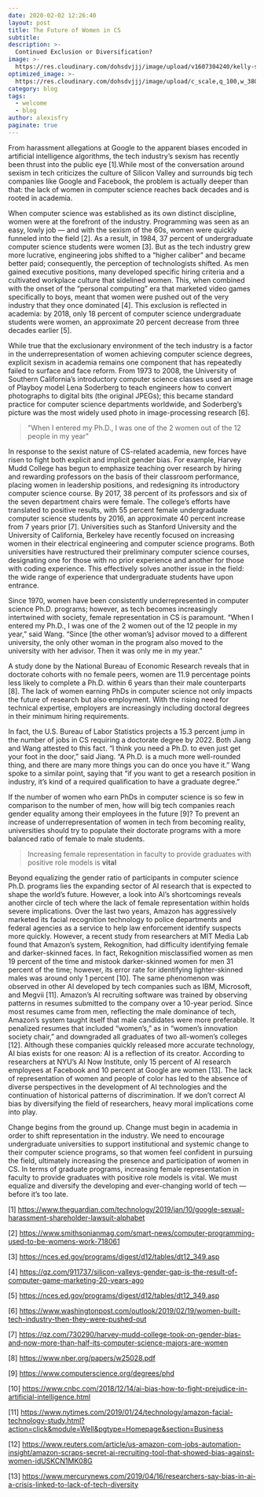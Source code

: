 ```yaml
---
date: 2020-02-02 12:26:40
layout: post
title: The Future of Women in CS
subtitle: 
description: >-
  Continued Exclusion or Diversification?
image: >-
  https://res.cloudinary.com/dohsdvjjj/image/upload/v1607304240/kelly-sikkema-YK0HPwWDJ1I-unsplash_ywtauy.jpg
optimized_image: >-
  https://res.cloudinary.com/dohsdvjjj/image/upload/c_scale,q_100,w_380/v1607305193/optimized-kelly.jpg
category: blog
tags:
  - welcome
  - blog
author: alexisfry
paginate: true
---
```

From harassment allegations at Google to the apparent biases encoded in artificial intelligence algorithms, the tech industry’s sexism has recently been thrust into the public eye [1].While most of the conversation around sexism in tech criticizes the culture of Silicon Valley and surrounds big tech companies like Google and Facebook, the problem is actually deeper than that: the lack of women in computer science reaches back decades and is rooted in academia. 

When computer science was established as its own distinct discipline, women were at the forefront of the industry. Programming was seen as an easy, lowly job — and with the sexism of the 60s, women were quickly funneled into the field [2]. As a result, in 1984, 37 percent of undergraduate computer science students were women [3]. But as the tech industry grew more lucrative, engineering jobs shifted to a “higher caliber” and became better paid; consequently, the perception of technologists shifted. As men gained executive positions, many developed specific hiring criteria and a cultivated workplace culture that sidelined women. This, when combined with the onset of the “personal computing” era that marketed video games specifically to boys, meant that women were pushed out of the very industry that they once dominated [4]. This exclusion is reflected in academia: by 2018, only 18 percent of computer science undergraduate students were women, an approximate 20 percent decrease from three decades earlier [5].

While true that the exclusionary environment of the tech industry is a factor in the underrepresentation of women achieving computer science degrees, explicit sexism in academia remains one component that has repeatedly failed to surface and face reform. From 1973 to 2008, the University of Southern California’s introductory computer science classes used an image of Playboy model Lena Soderberg to teach engineers how to convert photographs to digital bits (the original JPEGs); this became standard practice for computer science departments worldwide, and Soderberg’s picture was the most widely used photo in image-processing research [6].

> "When I entered my Ph.D., I was one of the 2 women out of the 12 people in my year"

In response to the sexist nature of CS-related academia, new forces have risen to fight both explicit and implicit gender bias. For example, Harvey Mudd College has begun to emphasize teaching over research by hiring and rewarding professors on the basis of their classroom performance, placing women in leadership positions, and redesigning its introductory computer science course. By 2017, 38 percent of its professors and six of the seven department chairs were female. The college’s efforts have translated to positive results, with 55 percent female undergraduate computer science students by 2016, an approximate 40 percent increase from 7 years prior [7]. Universities such as Stanford University and the University of California, Berkeley have recently focused on increasing women in their electrical engineering and computer science programs. Both universities have restructured their preliminary computer science courses, designating one for those with no prior experience and another for those with coding experience. This effectively solves another issue in the field: the wide range of experience that undergraduate students have upon entrance.

Since 1970, women have been consistently underrepresented in computer science Ph.D. programs; however, as tech becomes increasingly intertwined with society, female representation in CS is paramount. “When I entered my Ph.D., I was one of the 2 women out of the 12 people in my year,” said Wang. “Since [the other woman’s] advisor moved to a different university, the only other woman in the program also moved to the university with her advisor. Then it was only me in my year.” 

A study done by the National Bureau of Economic Research reveals that in doctorate cohorts with no female peers, women are 11.9 percentage points less likely to complete a Ph.D. within 6 years than their male counterparts [8]. The lack of women earning PhDs in computer science not only impacts the future of research but also employment. With the rising need for technical expertise, employers are increasingly including doctoral degrees in their minimum hiring requirements. 

In fact, the U.S. Bureau of Labor Statistics projects a 15.3 percent jump in the number of jobs in CS requiring a doctorate degree by 2022. Both Jiang and Wang attested to this fact. “I think you need a Ph.D. to even just get your foot in the door,” said Jiang. “A Ph.D. is a much more well-rounded thing, and there are many more things you can do once you have it.” Wang spoke to a similar point, saying that “if you want to get a research position in industry, it’s kind of a required qualification to have a graduate degree.”

If the number of women who earn PhDs in computer science is so few in comparison to the number of men, how will big tech companies reach gender equality among their employees in the future [9]? To prevent an increase of underrepresentation of women in tech from becoming reality, universities should try to populate their doctorate programs with a more balanced ratio of female to male students.  

> Increasing female representation in faculty to provide graduates with positive role models is **vital**

Beyond equalizing the gender ratio of participants in computer science Ph.D. programs lies the expanding sector of AI research that is expected to shape the world’s future. However, a look into AI’s shortcomings reveals another circle of tech where the lack of female representation within holds severe implications. Over the last two years, Amazon has aggressively marketed its facial recognition technology to police departments and federal agencies as a service to help law enforcement identify suspects more quickly. However, a recent study from researchers at MIT Media Lab found that Amazon’s system, Rekognition, had difficulty identifying female and darker-skinned faces. In fact, Rekognition misclassified women as men 19 percent of the time and mistook darker-skinned women for men 31 percent of the time; however, its error rate for identifying lighter-skinned males was around only 1 percent [10]. The same phenomenon was observed in other AI developed by tech companies such as IBM, Microsoft, and Megvii [11]. Amazon’s AI recruiting software was trained by observing patterns in resumes submitted to the company over a 10-year period. Since most resumes came from men, reflecting the male dominance of tech, Amazon’s system taught itself that male candidates were more preferable. It penalized resumes that included “women’s,” as in “women’s innovation society chair,” and downgraded all graduates of two all-women’s colleges [12]. Although these companies quickly released more accurate technology, AI bias exists for one reason: AI is a reflection of its creator. According to researchers at NYU’s AI Now Institute, only 15 percent of AI research employees at Facebook and 10 percent at Google are women [13]. The lack of representation of women and people of color has led to the absence of diverse perspectives in the development of AI technologies and the continuation of historical patterns of discrimination. If we don’t correct AI bias by diversifying the field of researchers, heavy moral implications come into play.

Change begins from the ground up. Change must begin in academia in order to shift representation in the industry. We need to encourage undergraduate universities to support institutional and systemic change to their computer science programs, so that women feel confident in pursuing the field, ultimately increasing the presence and participation of women in CS. In terms of graduate programs, increasing female representation in faculty to provide graduates with positive role models is vital. We must equalize and diversify the developing and ever-changing world of tech — before it’s too late.

[1] <https://www.theguardian.com/technology/2019/jan/10/google-sexual-harassment-shareholder-lawsuit-alphabet>

[2] <https://www.smithsonianmag.com/smart-news/computer-programming-used-to-be-womens-work-718061>

[3] <https://nces.ed.gov/programs/digest/d12/tables/dt12_349.asp>

[4] <https://qz.com/911737/silicon-valleys-gender-gap-is-the-result-of-computer-game-marketing-20-years-ago>

[5] <https://nces.ed.gov/programs/digest/d12/tables/dt12_349.asp>

[6] <https://www.washingtonpost.com/outlook/2019/02/19/women-built-tech-industry-then-they-were-pushed-out>

[7] <https://qz.com/730290/harvey-mudd-college-took-on-gender-bias-and-now-more-than-half-its-computer-science-majors-are-women>

[8] <https://www.nber.org/papers/w25028.pdf>

[9] <https://www.computerscience.org/degrees/phd>

[10] <https://www.cnbc.com/2018/12/14/ai-bias-how-to-fight-prejudice-in-artificial-intelligence.html>

[11] <https://www.nytimes.com/2019/01/24/technology/amazon-facial-technology-study.html?action=click&module=Well&pgtype=Homepage&section=Business>

[12] <https://www.reuters.com/article/us-amazon-com-jobs-automation-insight/amazon-scraps-secret-ai-recruiting-tool-that-showed-bias-against-women-idUSKCN1MK08G>

[13] <https://www.mercurynews.com/2019/04/16/researchers-say-bias-in-ai-a-crisis-linked-to-lack-of-tech-diversity>
